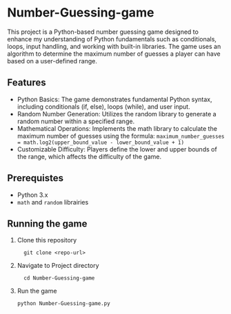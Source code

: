 # Number-Guessing-game

This project is a Python-based number guessing game designed to enhance my understanding of Python fundamentals such as conditionals, loops, input handling, and working with built-in libraries. The game uses an algorithm to determine the maximum number of guesses a player can have based on a user-defined range.

## Features 
* Python Basics: The game demonstrates fundamental Python syntax, including conditionals (if, else), loops (while), and user input.
* Random Number Generation: Utilizes the random library to generate a random number within a specified range.
* Mathematical Operations: Implements the math library to calculate the maximum number of guesses using the formula:
    ```maximum_number_guesses = math.log2(upper_bound_value - lower_bound_value + 1)```
* Customizable Difficulty: Players define the lower and upper bounds of the range, which affects the difficulty of the game.

## Prerequistes
  * Python 3.x
  * `math` and `random` librairies

## Running the game
1. Clone this repository
   ```
     git clone <repo-url>
    ```
2. Navigate to Project directory
   ```
     cd Number-Guessing-game
   ```
3. Run the game
   ```
   python Number-Guessing-game.py
   ```
